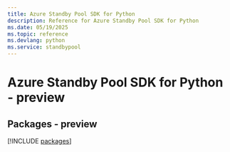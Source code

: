 ```yaml
---
title: Azure Standby Pool SDK for Python
description: Reference for Azure Standby Pool SDK for Python
ms.date: 05/19/2025
ms.topic: reference
ms.devlang: python
ms.service: standbypool
---
```

# Azure Standby Pool SDK for Python - preview
## Packages - preview
[!INCLUDE [packages](standby-pool-index.md)]